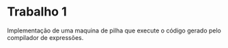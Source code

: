 ﻿# Trabalho 1

Implementação de uma maquina de pilha que execute o código gerado pelo compilador de expressões. 